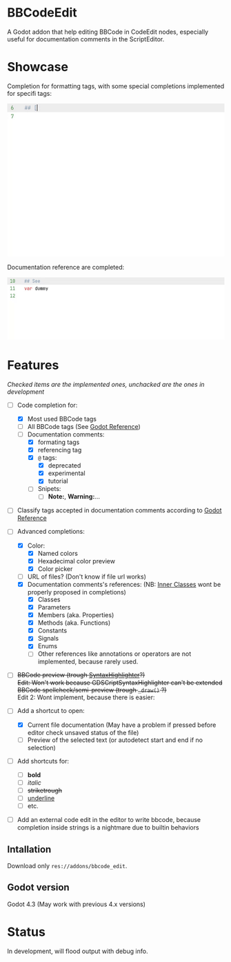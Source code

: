 # BBCodeEdit
A Godot addon that help editing BBCode in CodeEdit nodes, especially useful for documentation comments in the ScriptEditor.


# Showcase

Completion for formatting tags, with some special completions implemented for specifi tags:

![Advanced completion for color tag](/addons/bbcode_edit/.assets_for_readme/color_completion.gif)


Documentation reference are completed:

![Reference completion](/addons/bbcode_edit/.assets_for_readme/reference_completion.gif)


# Features

*Checked items are the implemented ones, unchacked are the ones in development*

- [ ] Code completion for:
  - [x] Most used BBCode tags
  - [ ] All BBCode tags (See [Godot Reference](https://docs.godotengine.org/en/4.3/tutorials/ui/bbcode_in_richtextlabel.html#reference))
  - [ ] Documentation comments:
    - [x] formating tags
    - [x] referencing tag
    - [x] `@` tags:
      - [x] deprecated
      - [x] experimental
      - [x] tutorial
    - [ ] Snipets:
      - [ ] **Note:**, **Warning:**...
- [ ] Classify tags accepted in documentation comments according to [Godot Reference](https://docs.godotengine.org/en/4.3/tutorials/scripting/gdscript/gdscript_documentation_comments.html#bbcode-and-class-reference)
- [ ] Advanced completions:
  - [x] Color:
    - [x] Named colors
    - [x] Hexadecimal color preview
    - [x] Color picker
  - [ ] URL of files? (Don't know if file url works)
  - [x] Documentation comments's references: (NB: [Inner Classes](https://docs.godotengine.org/en/4.3/tutorials/scripting/gdscript/gdscript_basics.html#inner-classes) wont be properly proposed in completions)
    - [x] Classes
    - [x] Parameters
    - [x] Members (aka. Properties)
    - [x] Methods (aka. Functions)
    - [x] Constants
    - [x] Signals
    - [x] Enums
    - [ ] Other references like annotations or operators are not implemented, because rarely used.
- [ ] ~~BBCode preview (trough [SyntaxHighlighter](https://docs.godotengine.org/en/4.3/classes/class_syntaxhighlighter.html)?)~~\
      ~~Edit: Won't work because GDSCriptSyntaxHighlighter can't be extended\
      BBCode spellcheck/semi-preview (trough `_draw()` ?)~~\
      Edit 2: Wont implement, because there is easier:
- [ ] Add a shortcut to open:
  - [x] Current file documentation (May have a problem if pressed before editor check unsaved status of the file)
  - [ ] Preview of the selected text (or autodetect start and end if no selection)
- [ ] Add shortcuts for:
  - [ ] **bold**
  - [ ] *italic*
  - [ ] ~~striketrough~~
  - [ ] <u>underline</u>
  - [ ] etc.
- [ ] Add an external code edit in the editor to write bbcode, because completion inside strings is a nightmare due to builtin behaviors


## Intallation

Download only `res://addons/bbcode_edit`.


## Godot version

Godot 4.3 (May work with previous 4.x versions)


# Status

In development, will flood output with debug info.